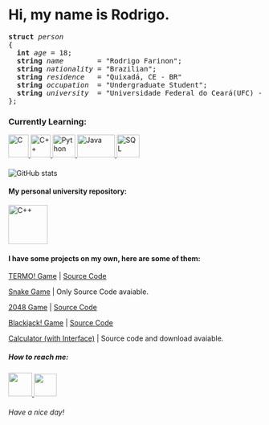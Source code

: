 # Hi, my name is Rodrigo.
<pre>
<strong>struct</strong> <i>person</i>
{
  <strong>int</strong> <i>age</i> = 18;
  <strong>string</strong> <i>name</i>        = "Rodrigo Farinon";
  <strong>string</strong> <i>nationality</i> = "Brazilian";
  <strong>string</strong> <i>residence</i>   = "Quixadá, CE - BR"
  <strong>string</strong> <i>occupation</i>  = "Undergraduate Student"; 
  <strong>string</strong> <i>university</i>  = "Universidade Federal do Ceará(UFC) - Campus Quixadá";
};
</pre>

<h3><strong>Currently Learning: </strong></h3>

<a href="https://www.mingw-w64.org/">
  <img width = "40px" height = "45px" src="https://upload.wikimedia.org/wikipedia/commons/1/18/C_Programming_Language.svg" alt="C"> 
</a href>
<a href="https://www.mingw-w64.org/">
  <img width = "40px" height = "45px" src="https://isocpp.org/assets/images/cpp_logo.png" alt="C++"> 
</a href>
<a href="https://www.python.org/">
  <img width = "45px" height = "45px" src="https://logos-download.com/wp-content/uploads/2016/10/Python_logo_icon.png" alt="Python">
</a href>
<a href="https://www.java.com/">
  <img width = "75px" height = "45px" src="https://logos-download.com/wp-content/uploads/2016/10/Java_logo_icon.png" alt="Java">
</a href>
<a href="https://www.microsoft.com/pt-br/sql-server/sql-server-downloads">
  <img width = "45px" height = "45px" src="https://cdn-icons-png.flaticon.com/512/4492/4492311.png" alt="SQL">
</a href>

<h4> </h4>



![GitHub stats](https://github-readme-stats.vercel.app/api?username=rodriggrr&show_icons=true&theme=dracula)

<h4>My personal university repository:</h4>

<a href="https://github.com/Rodriggrr/UFC">
<img width = "78px" src="https://user-images.githubusercontent.com/103089400/188333845-0574e2fb-91c1-4ce3-be05-b788a20d0ee7.png" alt="C++">
</a href>

<h4>I have some projects on my own, here are some of them:</h4>

[TERMO! Game](https://replit.com/@Rodriggrr/Termo#main.cpp)          | [Source Code](https://github.com/Rodriggrr/TERMO-Game)

[Snake Game](https://github.com/Rodriggrr/Snake-Game-2.0)           | Only Source Code avaiable.

[2048 Game](https://replit.com/@Rodriggrr/Personal-PROJ?v=1)        | [Source Code](https://github.com/Rodriggrr/Personal-PROJ/blob/main/2048.cpp)

[Blackjack! Game](https://replit.com/@Rodriggrr/Personal-PROJ?v=1)             | [Source Code](https://github.com/Rodriggrr/Personal-PROJ/blob/main/blackjack.cpp)

[Calculator (with Interface)](https://github.com/Rodriggrr/CalculatorWinAPI-Interface) | Source code and download avaiable.

<h5> How to reach me: </h5>
<a href = "mailto: rodrigo.rdscomp@gmail.com">
<img width = "47em" src="https://icons.iconarchive.com/icons/alecive/flatwoken/128/Apps-Gmail-icon.png">
</a>
<a href = "https://www.instagram.com/rodrigo_do_arrebol/">
<img width = "45em" src = "https://upload.wikimedia.org/wikipedia/commons/thumb/a/a5/Instagram_icon.png/2048px-Instagram_icon.png">
</a>
<h6>Have a nice day!</h6>




